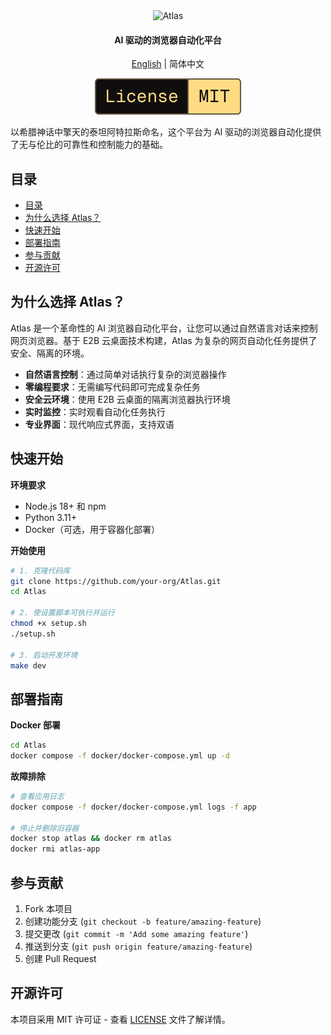 <div align="center">

<img src="https://img.shields.io/badge/-Atlas-000000?style=for-the-badge&labelColor=faf9f6&color=faf9f6&logoColor=000000" alt="Atlas" width="280"/>

<h4>AI 驱动的浏览器自动化平台</h4>

[English](README.md) | 简体中文

<picture>
  <source media="(prefers-color-scheme: dark)" srcset="media/dark_license.svg" />
  <img alt="License MIT" src="media/light_license.svg" />
</picture>

</div>

以希腊神话中擎天的泰坦阿特拉斯命名，这个平台为 AI 驱动的浏览器自动化提供了无与伦比的可靠性和控制能力的基础。

## 目录
- [目录](#目录)
- [为什么选择 Atlas？](#为什么选择-atlas)
- [快速开始](#快速开始)
- [部署指南](#部署指南)
- [参与贡献](#参与贡献)
- [开源许可](#开源许可)

## 为什么选择 Atlas？

Atlas 是一个革命性的 AI 浏览器自动化平台，让您可以通过自然语言对话来控制网页浏览器。基于 E2B 云桌面技术构建，Atlas 为复杂的网页自动化任务提供了安全、隔离的环境。

- **自然语言控制**：通过简单对话执行复杂的浏览器操作
- **零编程要求**：无需编写代码即可完成复杂任务
- **安全云环境**：使用 E2B 云桌面的隔离浏览器执行环境
- **实时监控**：实时观看自动化任务执行
- **专业界面**：现代响应式界面，支持双语

## 快速开始

**环境要求**
- Node.js 18+ 和 npm
- Python 3.11+
- Docker（可选，用于容器化部署）

**开始使用**
```bash
# 1. 克隆代码库
git clone https://github.com/your-org/Atlas.git
cd Atlas

# 2. 使设置脚本可执行并运行
chmod +x setup.sh
./setup.sh

# 3. 启动开发环境
make dev
```

## 部署指南

**Docker 部署**
```bash
cd Atlas
docker compose -f docker/docker-compose.yml up -d
```

**故障排除**
```bash
# 查看应用日志
docker compose -f docker/docker-compose.yml logs -f app

# 停止并删除旧容器
docker stop atlas && docker rm atlas
docker rmi atlas-app
```

## 参与贡献

1. Fork 本项目
2. 创建功能分支 (`git checkout -b feature/amazing-feature`)
3. 提交更改 (`git commit -m 'Add some amazing feature'`)
4. 推送到分支 (`git push origin feature/amazing-feature`)
5. 创建 Pull Request

## 开源许可

本项目采用 MIT 许可证 - 查看 [LICENSE](LICENSE) 文件了解详情。